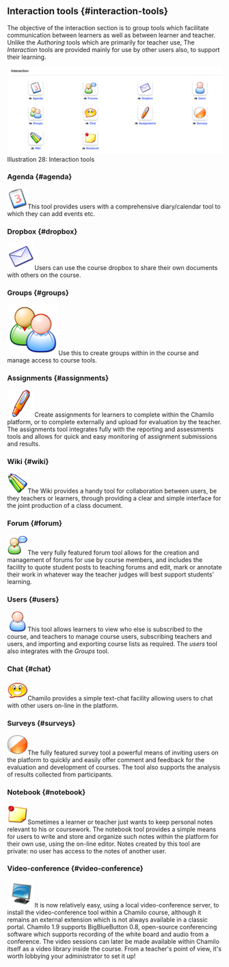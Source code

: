 ## Interaction tools {#interaction-tools}

The objective of the interaction section is to group tools which facilitate communication between learners as well as between learner and teacher. Unlike the _Authoring_ tools which are primarily for teacher use, The _Interaction_ tools are provided mainly for use by other users also, to support their learning.

![](../assets/images30.png)Illustration 28: Interaction tools

### Agenda {#agenda}

![](../assets/graphics96.png)This tool provides users with a comprehensive diary/calendar tool to which they can add events etc.

### Dropbox {#dropbox}

![](../assets/graphics97.png)Users can use the course dropbox to share their own documents with others on the course.

### Groups {#groups}

![](../assets/graphics98.png)Use this to create groups within in the course and manage access to course tools.

### Assignments {#assignments}

![](../assets/graphics99.png)Create assignments for learners to complete within the Chamilo platform, or to complete externally and upload for evaluation by the teacher. The assignments tool integrates fully with the reporting and assessments tools and allows for quick and easy monitoring of assignment submissions and results.

### Wiki {#wiki}

![](../assets/graphics100.png)The Wiki provides a handy tool for collaboration between users, be they teachers or learners, through providing a clear and simple interface for the joint production of a class document.

### Forum {#forum}

![](../assets/graphics101.png)The very fully featured forum tool allows for the creation and management of forums for use by course members, and includes the facility to quote student posts to teaching forums and edit, mark or annotate their work in whatever way the teacher judges will best support students&#039; learning.

### Users {#users}

![](../assets/graphics102.png)This tool allows learners to view who else is subscribed to the course, and teachers to manage course users, subscribing teachers and users, and importing and exporting course lists as required. The _users_ tool also integrates with the _Groups_ tool.

### Chat {#chat}

![](../assets/graphics103.png)Chamilo provides a simple text-chat facility allowing users to chat with other users on-line in the platform.

### Surveys {#surveys}

![](../assets/graphics104.png)The fully featured survey tool a powerful means of inviting users on the platform to quickly and easily offer comment and feedback for the evaluation and development of courses. The tool also supports the analysis of results collected from participants.

### Notebook {#notebook}

![](../assets/graphics105.png)Sometimes a learner or teacher just wants to keep personal notes relevant to his or coursework. The notebook tool provides a simple means for users to write and store and organize such notes within the platform for their own use, using the on-line editor. Notes created by this tool are private: no user has access to the notes of another user.

### Video-conference {#video-conference}

![](../assets/graphics106.png)It is now relatively easy, using a local video-conference server, to install the video-conference tool within a Chamilo course, although it remains an external extension which is not always available in a classic portal. Chamilo 1.9 supports BigBlueButton 0.8, open-source conferencing software which supports recording of the white board and audio from a conference. The video sessions can later be made available within Chamilo itself as a video library inside the course. From a teacher&#039;s point of view, it&#039;s worth lobbying your administrator to set it up!